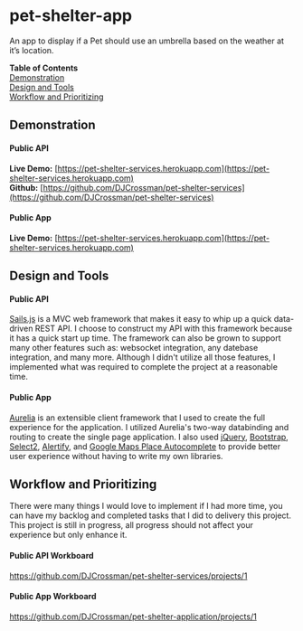# pet-shelter-app
An app to display if a Pet should use an umbrella based on the weather at it’s location.

**Table of Contents** <br/>
[Demonstration](#demonstration) <br/>
[Design and Tools](#design-and-tools) <br/>
[Workflow and Prioritizing](#workflow-and-prioritizing) <br/>

## Demonstration
#### Public API
**Live Demo:**
 [https://pet-shelter-services.herokuapp.com](https://pet-shelter-services.herokuapp.com) <br/>
**Github:** [https://github.com/DJCrossman/pet-shelter-services](https://github.com/DJCrossman/pet-shelter-services) <br/>
#### Public App
**Live Demo:**
 [https://pet-shelter-services.herokuapp.com](https://pet-shelter-services.herokuapp.com) <br/>

## Design and Tools
#### Public API
[Sails.js](http://sailsjs.com/) is a MVC web framework that makes it easy to whip up a quick data-driven REST API. I choose to construct my API with this framework because it has a quick start up time. The framework can also be grown to support many other features such as: websocket integration, any datebase integration, and many more. Although I didn't utilize all those features, I implemented what was required to complete the project at a reasonable time.

#### Public App
[Aurelia](http://aurelia.io/) is an extensible client framework that I used to create the full experience for the application. I utilized Aurelia's two-way databinding and routing to create the single page application. I also used [jQuery](https://jquery.com/), [Bootstrap](getbootstrap.com/), [Select2](https://select2.github.io/), [Alertify](alertifyjs.com/), and [Google Maps Place Autocomplete](https://developers.google.com/maps/documentation/javascript/examples/places-autocomplete) to provide better user experience without having to write my own libraries.

## Workflow and Prioritizing
There were many things I would love to implement if I had more time, you can have my backlog and completed tasks that I did to delivery this project. This project is still in progress, all progress should not affect your experience but only enhance it.

#### Public API Workboard
https://github.com/DJCrossman/pet-shelter-services/projects/1

#### Public App Workboard
https://github.com/DJCrossman/pet-shelter-application/projects/1
